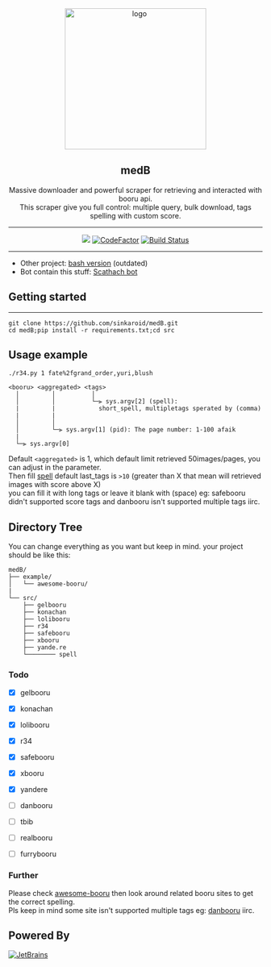 <div align="center">
   <img width="280" src="https://i.imgur.com/jXtIrHm.png" alt="logo"></br><h2>medB</h2>Massive downloader and powerful scraper for retrieving and interacted with booru api.<br> 
This scraper give you full control: multiple query, bulk download, tags spelling with custom score.</br>

----
[![](https://img.shields.io/pypi/v/beautifulsoup4)](https://pypi.org/project/beautifulsoup4/) [![CodeFactor](https://www.codefactor.io/repository/github/sinkaroid/medB/badge)](https://www.codefactor.io/repository/github/sinkaroid/medB) [![Build Status](https://travis-ci.com/sinkaroid/medB.svg?branch=master)](https://travis-ci.com/sinkaroid/medB)  

----
</div>


- Other project: [bash version](https://github.com/sinkaroid/Scathachsh) (outdated)
- Bot contain this stuff: [Scathach bot](https://top.gg/bot/724047481561809007)
## Getting started

----

    git clone https://github.com/sinkaroid/medB.git
    cd medB;pip install -r requirements.txt;cd src


## Usage example

```
./r34.py 1 fate%2fgrand_order,yuri,blush

<booru> <aggregated> <tags>
  │         │          │
  │         │          └─⫸ sys.argv[2] (spell):  
  |         |            short_spell, multipletags sperated by (comma)
  |         |     
  │         │
  │         └─⫸ sys.argv[1] (pid): The page number: 1-100 afaik
  |
  └─⫸ sys.argv[0]
```

Default `<aggregated>` is 1, which default limit retrieved 50images/pages, you can adjust in the parameter.  
Then fill [spell](/src/spell) default last_tags is `>10` (greater than X that mean will retrieved images with score above X)  
you can fill it with long tags or leave it blank with (space) eg: safebooru didn't supported score tags and danbooru isn't supported multiple tags iirc.

## Directory Tree
You can change everything as you want but keep in mind.
your project should be like this:


```
medB/
├── example/
│   └── awesome-booru/
|
└── src/
    ├── gelbooru
    ├── konachan
    ├── lolibooru
    ├── r34
    ├── safebooru
    ├── xbooru
    ├── yande.re
    └──────── spell
```

### Todo
- [X] gelbooru
- [X] konachan
- [X] lolibooru
- [X] r34 
- [X] safebooru
- [X] xbooru
- [X] yandere

- [ ] danbooru 
- [ ] tbib
- [ ] realbooru
- [ ] furrybooru

### Further
Please check [awesome-booru](/example/awesome-booru/boorus.json) then look around related booru sites to get the correct spelling.  
Pls keep in mind some site isn't supported multiple tags eg: [danbooru](https://danbooru.donmai.us/) iirc.

 <h2>Powered By</h2>
  <a href="https://www.jetbrains.com/?from=sinkaroid"><img alt="JetBrains" src="http://cdn.naila.bot/jetbrains.svg"></a>